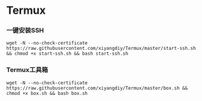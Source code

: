 # Termux
### 一键安装SSH
~~~
wget -N --no-check-certificate https://raw.githubusercontent.com/xiyangdiy/Termux/master/start-ssh.sh && chmod +x start-ssh.sh && bash start-ssh.sh
~~~
### Termux工具箱
~~~
wget -N --no-check-certificate https://raw.githubusercontent.com/xiyangdiy/Termux/master/box.sh && chmod +x box.sh && bash box.sh
~~~
